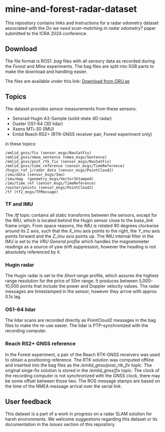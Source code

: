 # mine-and-forest-radar-dataset
This repository contains links and instructions for a radar odometry dataset associated with the _Do we need scan-matching in radar odometry?_ paper submitted to the ICRA 2024 conference.

## Download

The file format is ROS1 _.bag_ files with all sensory data as recorded during the _Forest_ and _Mine_ experiments. The bag files are split into 5GB parts to make the download and handling easier. 

The files are available under this link:  [Download from ORU.se](https://cloud.oru.se/s/rHbRad83A764nmx)

## Topics

The dataset provides sensor measurements from these sensors:

 - Sensrad Hugin A3-Sample (solid-state 4D radar)
 - Ouster OS1-64 (3D lidar)
 - Xsens MTi-30 (IMU)
 - Emlid Reach RS2+ (RTK-GNSS receiver pair, Forest experiment only)

in these topics:

    /emlid_gnss/fix (sensor_msgs/NavSatFix)       
    /emlid_gnss/nmea_sentence (nmea_msgs/Sentence)          
    /emlid_gnss/post_rtk_fix (sensor_msgs/NavSatFix)       
    /emlid_gnss/time_reference (sensor_msgs/TimeReference)   
    /hugin_raf_1/radar_data (sensor_msgs/PointCloud2)     
    /imu/data (sensor_msgs/Imu)             
    /imu/mag  (geometry_msgs/Vector3Stamped)
    /imu/time_ref (sensor_msgs/TimeReference)   
    /ouster/points (sensor_msgs/PointCloud2)     
    /tf (tf2_msgs/TFMessage)           

### TF and IMU

The _/tf_ topic contains all static transforms between the sensors, except for the IMU, which is located behind the Hugin sensor close to the _base_link_ frame origin. From space reasons, the IMU is rotated 90 degrees clockwise around its Z axis, such that the _X_imu_ axis points to the right, the _Y_imu_ axis points forward and the _Z_imu_ axis points up. The IMU internal filter in the IMU is set to the _VRU General  profile_ which handles the magnetometer readings as a source of yaw drift suppression, however the heading is not absolutely referenced by it.

### Hugin radar

The Hugin radar is set to the _Short range_ profile, which assures the highest range resolution for the price of 50m range. It produces between 5,000-10,000 points that include the power and Doppler velocity values. The radar messages are timestamped in the sensor, however they arrive with approx 0.1s lag.

### OS1-64 lidar

The lidar scans are recorded directly as PointCloud2 messages in the bag files to make the re-use easier. The lidar is PTP-synchronized with the recording computer.

### Reach RS2+ GNSS reference

In the Forest experiment, a pair of the Reach RTK-GNSS receivers was used to obtain a positioning reference. The RTK solution was computed offline and inserted into the bag files as the _/emlid_gnss/post_rtk_fix_ topic. The original singe-fix solution is stored in the _/emlid_gnss/fix_ topic. The clock of the recording computer is not synchronized with the GNSS clock, there may be some offset between those two. The ROS message stamps are based on the time of the NMEA message arrival over the serial link.
 
## User feedback

This dataset is a part of a work in progress on a radar SLAM solution for harsh environments. We welcome suggestions regarding this dataset or its documentation in the _Issues_ section of this repository.
